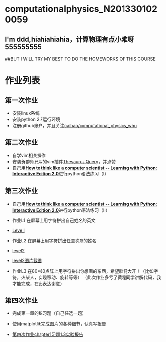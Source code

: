 # computationalphysics_N2013301020059
## I'm ddd,hiahiahiahia，计算物理有点小难呀555555555
##BUT I WILL TRY MY BEST TO DO THE HOMEWORKS OF  THIS COURSE
# 作业列表

## 第一次作业
- 安装linux系统
- 安装python 2.7运行环境
- 注册github账户，并且关注[caihao/computational_physics_whu](https://github.com/caihao/computational_physics_whu)

## 第二次作业
- 自学vim相关操作
- 安装贺翀师兄写的vim插件[Thesaurus Query](https://github.com/Ron89/thesaurus_query.vim)，并点赞
- 自己用[**How to think like a computer scientist -- Learning with Python: Interactive Edition 2.0**](http://interactivepython.org/runestone/static/thinkcspy/index.html)进行python语法练习（I）

## 第三次作业
- 自己用[**How to think like a computer scientist -- Learning with Python: Interactive Edition 2.0**](http://interactivepython.org/runestone/static/thinkcspy/index.html)进行python语法练习（II）
- 作业L1 在屏幕上用字符拼出自己姓名的英文

- [Leve l](https://github.com/Memorieddd/computationalphysics_N2013301020059/blob/master/homework_3rd/%E5%A7%93%E5%90%8Dlevel1.py)
- 作业L2 在屏幕上用字符拼出任意次序的姓名

- [level2](https://github.com/Memorieddd/computationalphysics_N2013301020059/blob/master/homework_3rd/%E7%AC%AC%E4%B8%89%E6%AC%A1%E4%BD%9C%E4%B8%9Alevel_2.py)

- [level2图片截图](https://github.com/Memorieddd/computationalphysics_N2013301020059/blob/master/homework_3rd/%E7%AC%AC%E4%B8%89%E6%AC%A1%E4%BD%9C%E4%B8%9Alevel2%E5%A7%93%E5%90%8D%E6%88%AA%E5%9B%BE.png)
- 作业L3 在80*80点阵上用字符拼出你想画的东西，希望脑洞大开！（比如字符，火柴人，实现移动、旋转等等）
（此次作业多亏了黄程同学讲解代码，我才能完成，在此表达谢意）

## 第四次作业
- 完成第一章的练习题（自己任选一题）
- 使用matplotlib完成图片的各种细节，认真写报告

- [第四次作业chapter1习题1.3实验报告](https://www.zybuluo.com/Memorieddd/note/316373)
